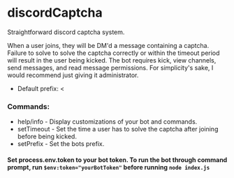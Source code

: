# discordCaptcha
Straightforward discord captcha system.

When a user joins, they will be DM'd a message containing a captcha. Failure to solve to solve the captcha correctly or within the timeout period will result in the user being kicked.
The bot requires kick, view channels, send messages, and read message permissions. For simplicity's sake, I would recommend just giving it administrator.

* Default prefix: <

### Commands:
* help/info - Display customizations of your bot and commands.
* setTimeout - Set the time a user has to solve the captcha after joining before being kicked.
* setPrefix - Set the bots prefix.

#### Set process.env.token to your bot token. To run the bot through command prompt, run `$env:token="yourBotToken"` before running `node index.js`
